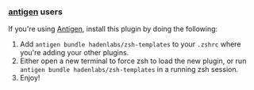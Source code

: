 <!-- Space: ZshTemplates -->
<!-- Parent: Project -->
<!-- Title: Project Installation Antigen -->

<!-- Label: ZshTemplates -->
<!-- Label: Project -->
<!-- Label: Installation -->
<!-- Label: Antigen -->
<!-- Include: docs/disclaimer.md -->
<!-- Include: ac:toc -->

### [antigen](https://github.com/zsh-users/antigen) users

If you're using [Antigen](https://github.com/zsh-users/antigen), install this plugin by doing the following:

1.  Add `antigen bundle hadenlabs/zsh-templates` to your `.zshrc` where you're adding your other plugins.
2.  Either open a new terminal to force zsh to load the new plugin, or run `antigen bundle hadenlabs/zsh-templates` in a running zsh session.
3.  Enjoy!
